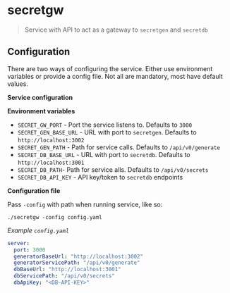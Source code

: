 # secretgw

> Service with API to act as a gateway to `secretgen` and `secretdb`

## Configuration

There are two ways of configuring the service. Either use environment
variables or provide a config file. Not all are mandatory, most
have default values.

**Service configuration**

**Environment variables**

* `SECRET_GW_PORT` - Port the service listens to. Defaults to `3000`
* `SECRET_GEN_BASE_URL` - URL with port to `secretgen`. Defaults to `http://localhost:3002`
* `SECRET_GEN_PATH` - Path for service calls. Defaults to `/api/v0/generate`
* `SECRET_DB_BASE_URL` - URL with port to `secretdb`. Defaults to `http://localhost:3001`
* `SECRET_DB_PATH`- Path for service alls. Defaults to `/api/v0/secrets`
* `SECRET_DB_API_KEY` - API key/token to `secretdb` endpoints

**Configuration file**

Pass `-config` with path when running service, like so:
```
./secretgw -config config.yaml
```

*Example `config.yaml`*

```yaml
server:
  port: 3000
  generatorBaseUrl: "http://localhost:3002"
  generatorServicePath: "/api/v0/generate"
  dbBaseUrl: "http://localhost:3001"
  dbServicePath: "/api/v0/secrets"
  dbApiKey: "<DB-API-KEY>"
```
